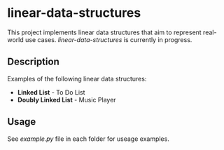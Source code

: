 # linear-data-structures
This project implements linear data structures that aim to represent real-world use cases. _linear-data-structures_ is currently in progress.
## Description
Examples of the following linear data structures:
* __Linked List__ - To Do List
* __Doubly Linked List__ - Music Player

## Usage
See _<span>example.py</span>_ file in each folder for useage examples.